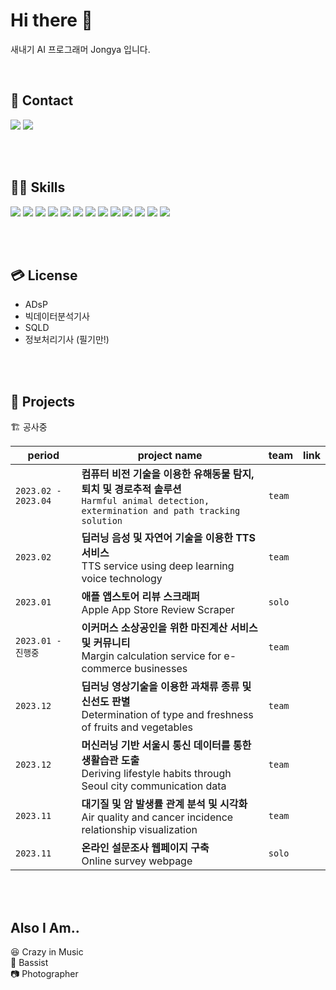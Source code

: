 # Hi there 👋
새내기 AI 프로그래머 Jongya 입니다.

<br>

## 📧 Contact  

<a href="mailto:whdrns2013@naver.com"><img src="https://img.shields.io/badge/whdrns2013@naver.com-03C75A?style=flat-square&logo=Naver&logoColor=white&link=mailto:whdrns2013@naver.com"/></a>
<a href="https://whdrns2013.github.io/"><img src="https://img.shields.io/badge/Jongya's Blog-181717?style=flat-square&logo=Github&logoColor=white&link=https://whdrns2013.github.io/"/></a> 

<br>
<br>

## 🧑‍💻 Skills  

<img src="https://img.shields.io/badge/Python-3776AB?style=for-the-badge&logo=Python&logoColor=white"/></a>
<img src="https://img.shields.io/badge/JAVA-007396?style=for-the-badge&logo=java&logoColor=white">
<img src="https://img.shields.io/badge/MySQL-4479A1?style=for-the-badge&logo=MySQL&logoColor=white"/></a>
<img src="https://img.shields.io/badge/R-276DC3?style=for-the-badge&logo=R&logoColor=white"/></a>
<img src="https://img.shields.io/badge/HTML-E34F26?style=for-the-badge&logo=HTML5&logoColor=white"/></a>
<img src="https://img.shields.io/badge/Spring Boot-6DB33F?style=for-the-badge&logo=Spring Boot&logoColor=white"/></a>
<img src="https://img.shields.io/badge/Flask-000000?style=for-the-badge&logo=Flask&logoColor=white"/></a>
<img src="https://img.shields.io/badge/Pynecone-000000?style=for-the-badge&logo=&logoColor=white"/></a>
<img src="https://img.shields.io/badge/AWS-232F3E?style=for-the-badge&logo=Amazon AWS&logoColor=white"/></a>
<img src="https://img.shields.io/badge/GIT-F05032?style=for-the-badge&logo=GIT&logoColor=white"/></a>
<img src="https://img.shields.io/badge/VSCode-007ACC?style=for-the-badge&logo=Visual Studio Code&logoColor=white"/></a>
<img src="https://img.shields.io/badge/Eclipse-2C2255?style=for-the-badge&logo=Eclipse IDE&logoColor=white"/></a>
<img src="https://img.shields.io/badge/Dot_ENV-ECD53F?style=for-the-badge&logo=dotenv&logoColor=white"/></a>


<br>
<br>

## 💳 License  

- ADsP  
- 빅데이터분석기사  
- SQLD  
- 정보처리기사 (필기만!)  


<br>
<br>

## 🚀 Projects  

🏗 공사중

|period|project name|team|link|
|---|---|---|---|
|`2023.02 - 2023.04`|**컴퓨터 비전 기술을 이용한 유해동물 탐지, 퇴치 및 경로추적 솔루션**<br>`Harmful animal detection, extermination and path tracking solution`|`team`||
|`2023.02`|**딥러닝 음성 및 자연어 기술을 이용한 TTS 서비스**<br>TTS service using deep learning voice technology|`team`||
|`2023.01`|**애플 앱스토어 리뷰 스크래퍼**<br>Apple App Store Review Scraper|`solo`||
|`2023.01 - 진행중`|**이커머스 소상공인을 위한 마진계산 서비스 및 커뮤니티**<br>Margin calculation service for e-commerce businesses|`team`||
|`2023.12`|**딥러닝 영상기술을 이용한 과채류 종류 및 신선도 판별**<br>Determination of type and freshness of fruits and vegetables|`team`||
|`2023.12`|**머신러닝 기반 서울시 통신 데이터를 통한 생활습관 도출**<br>Deriving lifestyle habits through Seoul city communication data|`team`||
|`2023.11`|**대기질 및 암 발생률 관계 분석 및 시각화**<br>Air quality and cancer incidence relationship visualization|`team`||
|`2023.11`|**온라인 설문조사 웹페이지 구축**<br>Online survey webpage|`solo`||



<br>
<br>

## Also I Am..  


😆 Crazy in Music  
🎸 Bassist  
📷 Photographer  


<!--
**whdrns2013/whdrns2013** is a ✨ _special_ ✨ repository because its `README.md` (this file) appears on your GitHub profile.

Here are some ideas to get you started:

- 🔭 I’m currently working on ...
- 🌱 I’m currently learning ...
- 👯 I’m looking to collaborate on ...
- 🤔 I’m looking for help with ...
- 💬 Ask me about ...
- 📫 How to reach me: ...
- 😄 Pronouns: ...
- ⚡ Fun fact: ...
-->


